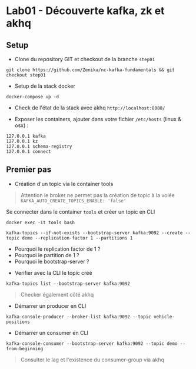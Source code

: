 # Lab01 - Découverte kafka, zk et akhq

## Setup

- Clone du repository GIT et checkout de la branche `step01`

```console
git clone https://github.com/Zenika/nc-kafka-fundamentals && git checkout step01
```

- Setup de la stack docker

```console
docker-compose up -d
```

- Check de l'état de la stack avec akhq `http://localhost:8080/`

- Exposer les containers, ajouter dans votre fichier `/etc/hosts` (linux & osx) :

```
127.0.0.1 kafka
127.0.0.1 kz
127.0.0.1 schema-registry 
127.0.0.1 connect
```

## Premier pas

- Création d'un topic via le container tools
> Attention le broker ne permet pas la création de topic à la volée `KAFKA_AUTO_CREATE_TOPICS_ENABLE: 'false'`

Se connecter dans le container `tools` et créer un topic en CLI

```console
docker exec -it tools bash

kafka-topics --if-not-exists --bootstrap-server kafka:9092 --create --topic demo --replication-factor 1 --partitions 1
```

* Pourquoi le replication factor de 1 ?
* Pourquoi le partition de 1 ?
* Pourquoi le bootstrap-server ?

- Verifier avec la CLI le topic créé

```console
kafka-topics list --bootstrap-server kafka:9092
```
> Checker également côté akhq

- Démarrer un producer en CLI

```console
kafka-console-producer --broker-list kafka:9092 --topic vehicle-positions
```

- Démarrer un consumer en CLI

```console
kafka-console-consumer --bootstrap-server kafka:9092 --topic demo --from-beginning
```
> Consulter le lag et l'existence du consumer-group via akhq
